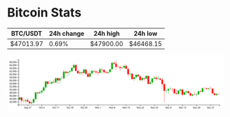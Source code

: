 # Bitcoin Stats

BTC/USDT|24h change|24h high|24h low|
|---|---|---|---|
|$47013.97|0.69%|$47900.00|$46468.15|

<img src="./chart.svg">
